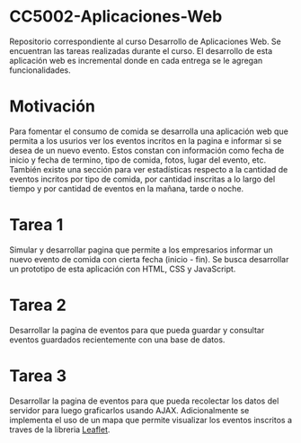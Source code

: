 # CC5002-Aplicaciones-Web

Repositorio correspondiente al curso Desarrollo de Aplicaciones Web. Se encuentran las tareas realizadas durante el curso. El desarrollo de esta aplicación web es incremental donde en cada entrega se le agregan funcionalidades.

# Motivación

Para fomentar el consumo de comida se desarrolla una aplicación web que permita a los usurios ver los eventos incritos en la pagina e informar si se desea de un nuevo evento. Estos constan con información como fecha de inicio y fecha de termino, tipo de comida, fotos, lugar del evento, etc. También existe una sección para ver estadísticas respecto a la cantidad de eventos incritos por tipo de comida, por cantidad inscritas a lo largo del tiempo y por cantidad de eventos en la mañana, tarde o noche.

# Tarea 1

Simular y desarrollar pagina que permite a los empresarios informar un nuevo evento de comida con cierta fecha (inicio - fin). Se busca desarrollar un prototipo de esta aplicación con HTML, CSS y JavaScript.

# Tarea 2

Desarrollar la pagina de eventos para que pueda guardar y consultar eventos guardados recientemente con una base de datos.

# Tarea 3

Desarrollar la pagina de eventos para que pueda recolectar los datos del servidor para luego graficarlos usando AJAX. Adicionalmente se implementa el uso de un mapa que permite visualizar los eventos inscritos a traves de la libreria [Leaflet](https://leafletjs.com/).
